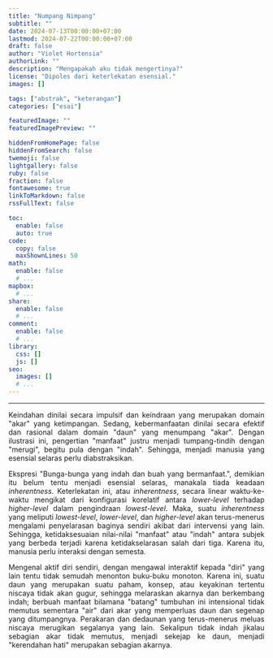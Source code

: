 ```yaml
---
title: "Numpang Nimpang"
subtitle: ""
date: 2024-07-13T00:00:00+07:00
lastmod: 2024-07-22T00:00:00+07:00
draft: false
author: "Violet Hortensia"
authorLink: ""
description: "Mengapakah aku tidak mengertinya?"
license: "Dipoles dari keterlekatan esensial."
images: []

tags: ["abstrak", "keterangan"]
categories: ["esai"]

featuredImage: ""
featuredImagePreview: ""

hiddenFromHomePage: false
hiddenFromSearch: false
twemoji: false
lightgallery: false
ruby: false
fraction: false
fontawesome: true
linkToMarkdown: false
rssFullText: false

toc:
  enable: false
  auto: true
code:
  copy: false
  maxShownLines: 50
math:
  enable: false
  # ...
mapbox:
  # ...
share:
  enable: false
  # ...
comment:
  enable: false
  # ...
library:
  css: []
  js: []
seo:
  images: []
  # ...
---
```


<!--more-->

---

<div style="text-align:justify">

Keindahan dinilai secara impulsif dan keindraan yang merupakan domain "akar" yang ketimpangan. Sedang, kebermanfaatan
dinilai secara efektif dan rasional dalam domain "daun" yang menumpang "akar". Dengan ilustrasi ini, pengertian
"manfaat" justru menjadi tumpang-tindih dengan "merugi", begitu pula dengan "indah". Sehingga,
menjadi manusia yang esensial selaras perlu diabstraksikan.

Ekspresi "Bunga-bunga yang indah dan buah yang bermanfaat.", demikian itu belum tentu menjadi esensial selaras, manakala
tiada keadaan *inherentness*. Keterlekatan ini, atau *inherentness*, secara linear waktu-ke-waktu mengikat dari
konfigurasi korelatif antara *lower-level* terhadap *higher-level* dalam pengindraan *lowest-level*. Maka, suatu
*inherentness* yang meliputi *lowest-level*, *lower-level*, dan *higher-level* akan terus-menerus mengalami penyelarasan
baginya sendiri akibat dari intervensi yang lain. Sehingga, ketidaksesuaian nilai-nilai "manfaat" atau "indah" antara
subjek yang berbeda terjadi karena ketidakselarasan salah dari tiga. Karena itu, manusia perlu interaksi dengan semesta.

Mengenal aktif diri sendiri, dengan mengawal interaktif kepada "diri" yang lain tentu tidak semudah menonton buku-buku
monoton. Karena ini, suatu daun yang merupakan suatu paham, konsep, atau keyakinan tertentu niscaya tidak akan gugur,
sehingga melaraskan akarnya dan berkembang indah; berbuah manfaat bilamana "batang" tumbuhan ini intensional tidak
memutus sementara "air" dari akar yang memperluas daun dan segenap yang ditumpangnya. Perakaran dan dedaunan yang
terus-menerus meluas niscaya merugikan segalanya yang lain. Sekalipun tidak indah jikalau sebagian akar tidak memutus,
menjadi sekejap ke daun, menjadi "kerendahan hati" merupakan sebagian akarnya.

</div>
